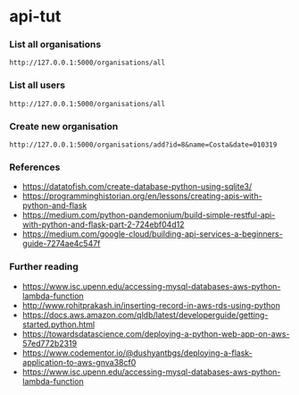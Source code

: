 # api-tut

### List all organisations
`http://127.0.0.1:5000/organisations/all`

### List all users
`http://127.0.0.1:5000/organisations/all`

### Create new organisation
`http://127.0.0.1:5000/organisations/add?id=8&name=Costa&date=010319`

### References
* https://datatofish.com/create-database-python-using-sqlite3/
* https://programminghistorian.org/en/lessons/creating-apis-with-python-and-flask
* https://medium.com/python-pandemonium/build-simple-restful-api-with-python-and-flask-part-2-724ebf04d12
* https://medium.com/google-cloud/building-api-services-a-beginners-guide-7274ae4c547f

### Further reading
* https://www.isc.upenn.edu/accessing-mysql-databases-aws-python-lambda-function
* http://www.rohitprakash.in/inserting-record-in-aws-rds-using-python
* https://docs.aws.amazon.com/qldb/latest/developerguide/getting-started.python.html
* https://towardsdatascience.com/deploying-a-python-web-app-on-aws-57ed772b2319
* https://www.codementor.io/@dushyantbgs/deploying-a-flask-application-to-aws-gnva38cf0
* https://www.isc.upenn.edu/accessing-mysql-databases-aws-python-lambda-function

